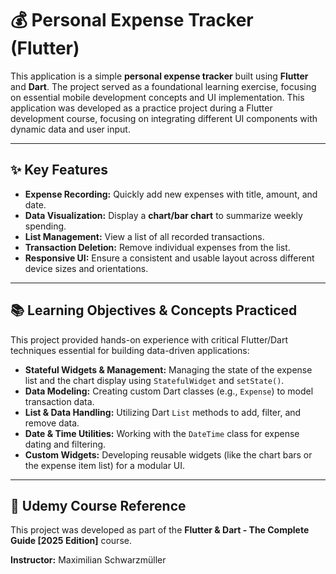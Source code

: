 # 💰 Personal Expense Tracker (Flutter)

This application is a simple **personal expense tracker** built using **Flutter** and **Dart**. The project served as a foundational learning exercise, focusing on essential mobile development concepts and UI implementation. This application was developed as a practice project during a Flutter development course, focusing on integrating different UI components with dynamic data and user input.

---

## ✨ Key Features

* **Expense Recording:** Quickly add new expenses with title, amount, and date.
* **Data Visualization:** Display a **chart/bar chart** to summarize weekly spending.
* **List Management:** View a list of all recorded transactions.
* **Transaction Deletion:** Remove individual expenses from the list.
* **Responsive UI:** Ensure a consistent and usable layout across different device sizes and orientations.

---

## 📚 Learning Objectives & Concepts Practiced

This project provided hands-on experience with critical Flutter/Dart techniques essential for building data-driven applications:

* **Stateful Widgets & Management:** Managing the state of the expense list and the chart display using `StatefulWidget` and `setState()`.
* **Data Modeling:** Creating custom Dart classes (e.g., `Expense`) to model transaction data.
* **List & Data Handling:** Utilizing Dart `List` methods to add, filter, and remove data.
* **Date & Time Utilities:** Working with the `DateTime` class for expense dating and filtering.
* **Custom Widgets:** Developing reusable widgets (like the chart bars or the expense item list) for a modular UI.

---

## 📖 Udemy Course Reference

This project was developed as part of the **Flutter & Dart - The Complete Guide [2025 Edition]** course.

**Instructor:** Maximilian Schwarzmüller